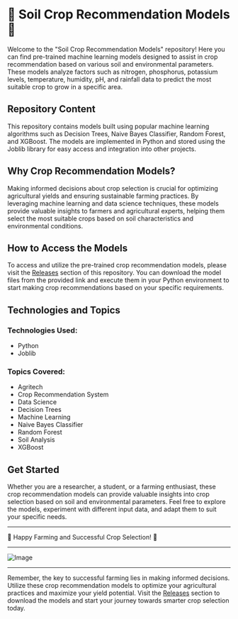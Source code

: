 # 🌾 Soil Crop Recommendation Models 🌱

Welcome to the "Soil Crop Recommendation Models" repository! Here you can find pre-trained machine learning models designed to assist in crop recommendation based on various soil and environmental parameters. These models analyze factors such as nitrogen, phosphorus, potassium levels, temperature, humidity, pH, and rainfall data to predict the most suitable crop to grow in a specific area.

## Repository Content

This repository contains models built using popular machine learning algorithms such as Decision Trees, Naive Bayes Classifier, Random Forest, and XGBoost. The models are implemented in Python and stored using the Joblib library for easy access and integration into other projects.

## Why Crop Recommendation Models?

Making informed decisions about crop selection is crucial for optimizing agricultural yields and ensuring sustainable farming practices. By leveraging machine learning and data science techniques, these models provide valuable insights to farmers and agricultural experts, helping them select the most suitable crops based on soil characteristics and environmental conditions.

## How to Access the Models

To access and utilize the pre-trained crop recommendation models, please visit the [Releases](https://github.com/CrhistianVE/Soil-Crop-Recommendation-Models/releases) section of this repository. You can download the model files from the provided link and execute them in your Python environment to start making crop recommendations based on your specific requirements.

## Technologies and Topics

### Technologies Used:
- Python
- Joblib

### Topics Covered:
- Agritech
- Crop Recommendation System
- Data Science
- Decision Trees
- Machine Learning
- Naive Bayes Classifier
- Random Forest
- Soil Analysis
- XGBoost

## Get Started

Whether you are a researcher, a student, or a farming enthusiast, these crop recommendation models can provide valuable insights into crop selection based on soil and environmental parameters. Feel free to explore the models, experiment with different input data, and adapt them to suit your specific needs.

---

🌾 Happy Farming and Successful Crop Selection! 🌱

---

![Image](https://source.unsplash.com/800x400/?agriculture)

---

Remember, the key to successful farming lies in making informed decisions. Utilize these crop recommendation models to optimize your agricultural practices and maximize your yield potential. Visit the [Releases](https://github.com/CrhistianVE/Soil-Crop-Recommendation-Models/releases) section to download the models and start your journey towards smarter crop selection today.